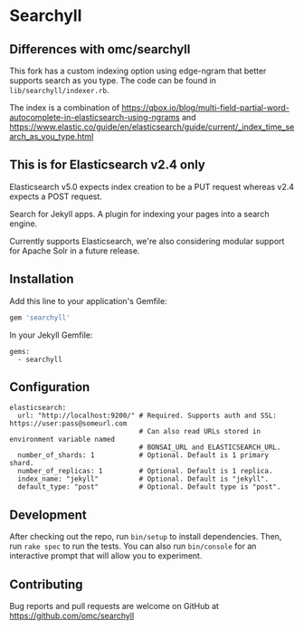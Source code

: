 # Searchyll

## Differences with omc/searchyll
This fork has a custom indexing option using edge-ngram that better supports search as you type. The code
can be found in `lib/searchyll/indexer.rb`.

The index is a combination of https://qbox.io/blog/multi-field-partial-word-autocomplete-in-elasticsearch-using-ngrams
and https://www.elastic.co/guide/en/elasticsearch/guide/current/_index_time_search_as_you_type.html

## This is for Elasticsearch v2.4 only
Elasticsearch v5.0 expects index creation to be a PUT request whereas v2.4 expects a POST request.

Search for Jekyll apps. A plugin for indexing your pages into a search engine.

Currently supports Elasticsearch, we're also considering modular support for
Apache Solr in a future release.

## Installation

Add this line to your application's Gemfile:

```ruby
gem 'searchyll'
```

In your Jekyll Gemfile:

```
gems:
  - searchyll
```

## Configuration

```
elasticsearch:
  url: "http://localhost:9200/" # Required. Supports auth and SSL: https://user:pass@someurl.com
                                # Can also read URLs stored in environment variable named
                                # BONSAI_URL and ELASTICSEARCH_URL.
  number_of_shards: 1           # Optional. Default is 1 primary shard.
  number_of_replicas: 1         # Optional. Default is 1 replica.
  index_name: "jekyll"          # Optional. Default is "jekyll".
  default_type: "post"          # Optional. Default type is "post".
```

## Development

After checking out the repo, run `bin/setup` to install dependencies. Then, run
`rake spec` to run the tests. You can also run `bin/console` for an interactive
prompt that will allow you to experiment.

## Contributing

Bug reports and pull requests are welcome on GitHub at
https://github.com/omc/searchyll
